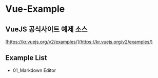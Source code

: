 # Vue-Example

## VueJS 공식사이트 예제 소스
[https://kr.vuejs.org/v2/examples/](https://kr.vuejs.org/v2/examples/)

## Example List
- 01_Markdown Editor